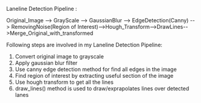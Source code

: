 Laneline Detection Pipeline :

Original_Image --> GrayScale --> GaussianBlur --> EdgeDetection(Canny) --> RemovingNoise(Region of Interest)-->Hough_Transform-->DrawLines-->Merge_Original_with_transformed

Following steps are involved in my Laneline Detection Pipeline:
 1. Convert original image to grayscale
 2. Apply gaussian blur filter
 3. Use canny edge detection method for find all edges in the image
 4. Find region of interest by extracting useful section of the image
 5. Use hough transform to get all the lines
 6. draw_lines() method is used to draw/exprapolates lines over detected lanes
 
 
 
 